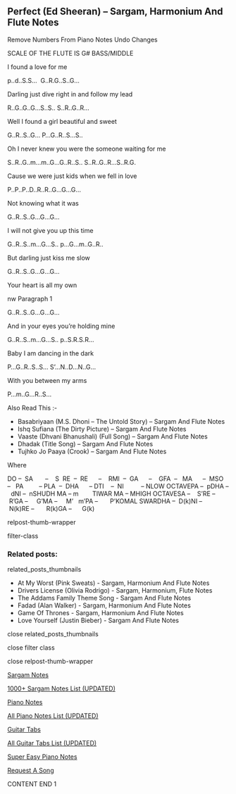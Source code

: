 
## Perfect (Ed Sheeran) – Sargam, Harmonium And Flute Notes

Remove Numbers From Piano Notes
Undo Changes

SCALE OF THE FLUTE IS G# BASS/MIDDLE

I found a love for me

p..d..S.S…  G..R.G..S..G…

Darling just dive right in and follow my lead

R..G..G..G…S..S.. S..R..G..R…

Well I found a girl beautiful and sweet

G..R..S..G… P…G..R..S…S..

Oh I never knew you were the someone waiting for me

S..R..G..m…m..G…G..R..S.. S..R..G..R…S..R.G.

Cause we were just kids when we fell in love

P..P..P..D..R..R..G…G…G…

Not knowing what it was

G..R..S..G…G…G…

I will not give you up this time

G..R..S..m…G…S.. p…G…m..G..R..

But darling just kiss me slow

G..R..S..G…G…G…

Your heart is all my own

nw Paragraph 1

G..R..S..G…G…G…

And in your eyes you’re holding mine

G..R..S..m…G…S.. p..S.R.S.R…

Baby I am dancing in the dark

P…G..R..S..S… S’…N..D…N..G…

With you between my arms

P…m..G…R..S…



Also Read This :-



* Basabriyaan (M.S. Dhoni – The Untold Story) – Sargam And Flute Notes
* Ishq Sufiana (The Dirty Picture) – Sargam And Flute Notes
* Vaaste (Dhvani Bhanushali) (Full Song) – Sargam And Flute Notes
* Dhadak (Title Song) – Sargam And Flute Notes
* Tujhko Jo Paaya (Crook) – Sargam And Flute Notes

Where



DO –  SA       –    S  RE  –  RE      –    RMI  –  GA      –    GFA  –   MA      –  MSO  –   PA         – PLA  –  DHA      – DTI    –  NI          – NLOW OCTAVEPA –  pDHA –  dNI –  nSHUDH MA – m        TIWAR MA – MHIGH OCTAVESA –    S’RE –     R’GA –     G’MA –     M’   m’PA –       P’KOMAL SWARDHA –  D(k)NI –       N(k)RE –       R(k)GA –      G(k)



relpost-thumb-wrapper

filter-class

### Related posts:

related_posts_thumbnails

* At My Worst (Pink Sweats) - Sargam, Harmonium And Flute Notes
* Drivers License (Olivia Rodrigo) - Sargam, Harmonium, Flute Notes
* The Addams Family Theme Song - Sargam And Flute Notes
* Fadad (Alan Walker) - Sargam, Harmonium And Flute Notes
* Game Of Thrones - Sargam, Harmonium And Flute Notes
* Love Yourself (Justin Bieber) - Sargam And Flute Notes

close related_posts_thumbnails

close filter class

close relpost-thumb-wrapper

[Sargam Notes](https://www.notationsworld.com/sargam-notes.html)

[1000+ Sargam Notes List (UPDATED)](https://www.notationsworld.com/all-songs-list-sargam-notes.html)

[Piano Notes](https://www.notationsworld.com/piano-notes.html)

[All Piano Notes List (UPDATED)](https://www.notationsworld.com/all-songs-list-piano-notes.html)

[Guitar Tabs](https://www.notationsworld.com/guitar-tabs.html)

[All Guitar Tabs List (UPDATED)](https://www.notationsworld.com/all-songs-list-guitar-tabs.html)

[Super Easy Piano Notes](https://studywall.in/)

[Request A Song](https://www.notationsworld.com/request-a-song.html)

CONTENT END 1

